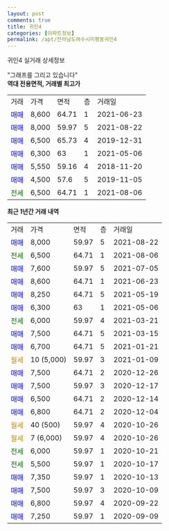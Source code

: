 ```yaml
---
layout: post
comments: true
title: 귀인4
categories: [아파트정보]
permalink: /apt/전라남도여수시미평동귀인4
---
```


귀인4 실거래 상세정보

<script type="text/javascript">
  google.charts.load('current', {'packages':['line', 'corechart']});
  google.charts.setOnLoadCallback(drawChart);

  function drawChart() {
    var data = new google.visualization.DataTable();
    data.addColumn('date', '거래일');
    data.addColumn('number', "매매");
    data.addColumn('number', "전세");
    data.addColumn('number', "전매");

    data.addRows([[new Date(Date.parse("2021-08-22")), 8000, null, null], [new Date(Date.parse("2021-08-06")), null, 6500, null], [new Date(Date.parse("2021-07-05")), 7600, null, null], [new Date(Date.parse("2021-06-23")), 8600, null, null], [new Date(Date.parse("2021-05-19")), 8250, null, null], [new Date(Date.parse("2021-05-06")), 6300, null, null], [new Date(Date.parse("2021-03-21")), null, 6000, null], [new Date(Date.parse("2021-03-15")), 7500, null, null], [new Date(Date.parse("2021-01-21")), 6700, null, null], [new Date(Date.parse("2021-01-09")), null, null, null], [new Date(Date.parse("2020-12-26")), 7500, null, null], [new Date(Date.parse("2020-12-17")), 7500, null, null], [new Date(Date.parse("2020-12-14")), 6500, null, null], [new Date(Date.parse("2020-12-04")), 6800, null, null], [new Date(Date.parse("2020-10-26")), null, null, null], [new Date(Date.parse("2020-10-26")), null, null, null], [new Date(Date.parse("2020-10-21")), null, 6000, null], [new Date(Date.parse("2020-10-17")), null, 5500, null], [new Date(Date.parse("2020-10-13")), 7350, null, null], [new Date(Date.parse("2020-10-09")), 7500, null, null], [new Date(Date.parse("2020-09-22")), 6800, null, null], [new Date(Date.parse("2020-09-09")), 7250, null, null]]);

    var options = {
      hAxis: {
        format: 'yyyy/MM/dd'
      },    
      lineWidth: 0,
      pointsVisible: true,    
      title: '최근 1년간 유형별 실거래가 분포',
      legend: { position: 'bottom' }
    };

    var formatter = new google.visualization.NumberFormat({pattern:'###,###'} );
    formatter.format(data, 1);
    formatter.format(data, 2);
    
    setTimeout(function() {
        var chart = new google.visualization.LineChart(document.getElementById('columnchart_material'));
        chart.draw(data, (options));
        document.getElementById('loading').style.display = 'none';
    }, 200);
  }
</script>


<div id="loading" style="z-index:20; display: block; margin-left: 0px">"그래프를 그리고 있습니다"</div>
<div id="columnchart_material" style="width: 95%; margin-left: 0px; display: block"></div>
<!-- contents start -->
<b>역대 전용면적, 거래별 최고가</b>
<table class="sortable">
    <tr>
      <td>거래</td>
      <td>가격</td>
      <td>면적</td>
      <td>층</td>
      <td>거래일</td>
    </tr>
        <tr>
          <td><a style="color: blue">매매</a></td>
          <td>8,600</td>
          <td>64.71</td>
          <td>1</td>
          <td>2021-06-23</td>
        </tr>            <tr>
          <td><a style="color: blue">매매</a></td>
          <td>8,000</td>
          <td>59.97</td>
          <td>5</td>
          <td>2021-08-22</td>
        </tr>            <tr>
          <td><a style="color: blue">매매</a></td>
          <td>6,500</td>
          <td>65.73</td>
          <td>4</td>
          <td>2019-12-31</td>
        </tr>            <tr>
          <td><a style="color: blue">매매</a></td>
          <td>6,300</td>
          <td>63</td>
          <td>1</td>
          <td>2021-05-06</td>
        </tr>            <tr>
          <td><a style="color: blue">매매</a></td>
          <td>5,550</td>
          <td>59.16</td>
          <td>4</td>
          <td>2018-11-20</td>
        </tr>            <tr>
          <td><a style="color: blue">매매</a></td>
          <td>4,500</td>
          <td>57.6</td>
          <td>5</td>
          <td>2019-11-05</td>
        </tr>        
        <tr>
              <td><a style="color: darkgreen">전세</a></td>
              <td>6,500</td>
              <td>64.71</td>
              <td>1</td>
              <td>2021-08-06</td>
            </tr>        
    
</table>

<b>최근 1년간 거래 내역</b>

<table class="sortable">
    <tr>
      <td>거래</td>
      <td>가격</td>
      <td>면적</td>
      <td>층</td>
      <td>거래일</td>
    </tr>
    <tr>
      <td><a style="color: blue">매매</a></td>
      <td>8,000</td>
      <td>59.97</td>
      <td>5</td>
      <td>2021-08-22</td>
    </tr>          <tr>
      <td><a style="color: darkgreen">전세</a></td>
      <td>6,500</td>
      <td>64.71</td>
      <td>1</td>
      <td>2021-08-06</td>
    </tr>          <tr>
      <td><a style="color: blue">매매</a></td>
      <td>7,600</td>
      <td>59.97</td>
      <td>5</td>
      <td>2021-07-05</td>
    </tr>          <tr>
      <td><a style="color: blue">매매</a></td>
      <td>8,600</td>
      <td>64.71</td>
      <td>1</td>
      <td>2021-06-23</td>
    </tr>          <tr>
      <td><a style="color: blue">매매</a></td>
      <td>8,250</td>
      <td>64.71</td>
      <td>5</td>
      <td>2021-05-19</td>
    </tr>          <tr>
      <td><a style="color: blue">매매</a></td>
      <td>6,300</td>
      <td>63</td>
      <td>1</td>
      <td>2021-05-06</td>
    </tr>          <tr>
      <td><a style="color: darkgreen">전세</a></td>
      <td>6,000</td>
      <td>59.97</td>
      <td>4</td>
      <td>2021-03-21</td>
    </tr>          <tr>
      <td><a style="color: blue">매매</a></td>
      <td>7,500</td>
      <td>64.71</td>
      <td>5</td>
      <td>2021-03-15</td>
    </tr>          <tr>
      <td><a style="color: blue">매매</a></td>
      <td>6,700</td>
      <td>64.71</td>
      <td>5</td>
      <td>2021-01-21</td>
    </tr>          <tr>
      <td><a style="color: darkgoldenrod">월세</a></td>
      <td>10 (5,000)</td>
      <td>59.97</td>
      <td>3</td>
      <td>2021-01-09</td>
    </tr>          <tr>
      <td><a style="color: blue">매매</a></td>
      <td>7,500</td>
      <td>64.71</td>
      <td>2</td>
      <td>2020-12-26</td>
    </tr>          <tr>
      <td><a style="color: blue">매매</a></td>
      <td>7,500</td>
      <td>59.97</td>
      <td>3</td>
      <td>2020-12-17</td>
    </tr>          <tr>
      <td><a style="color: blue">매매</a></td>
      <td>6,500</td>
      <td>64.71</td>
      <td>2</td>
      <td>2020-12-14</td>
    </tr>          <tr>
      <td><a style="color: blue">매매</a></td>
      <td>6,800</td>
      <td>64.71</td>
      <td>2</td>
      <td>2020-12-04</td>
    </tr>          <tr>
      <td><a style="color: darkgoldenrod">월세</a></td>
      <td>40 (500)</td>
      <td>59.97</td>
      <td>4</td>
      <td>2020-10-26</td>
    </tr>          <tr>
      <td><a style="color: darkgoldenrod">월세</a></td>
      <td>7 (6,000)</td>
      <td>59.97</td>
      <td>4</td>
      <td>2020-10-26</td>
    </tr>          <tr>
      <td><a style="color: darkgreen">전세</a></td>
      <td>6,000</td>
      <td>59.97</td>
      <td>1</td>
      <td>2020-10-21</td>
    </tr>          <tr>
      <td><a style="color: darkgreen">전세</a></td>
      <td>5,500</td>
      <td>59.97</td>
      <td>1</td>
      <td>2020-10-17</td>
    </tr>          <tr>
      <td><a style="color: blue">매매</a></td>
      <td>7,350</td>
      <td>59.97</td>
      <td>1</td>
      <td>2020-10-13</td>
    </tr>          <tr>
      <td><a style="color: blue">매매</a></td>
      <td>7,500</td>
      <td>59.97</td>
      <td>3</td>
      <td>2020-10-09</td>
    </tr>          <tr>
      <td><a style="color: blue">매매</a></td>
      <td>6,800</td>
      <td>59.97</td>
      <td>4</td>
      <td>2020-09-22</td>
    </tr>          <tr>
      <td><a style="color: blue">매매</a></td>
      <td>7,250</td>
      <td>59.97</td>
      <td>1</td>
      <td>2020-09-09</td>
    </tr>      </table>
<!-- contents end -->    

